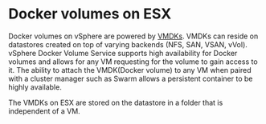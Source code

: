 # Docker volumes on ESX

Docker volumes on vSphere are powered by [VMDKs](https://en.wikipedia.org/wiki/VMDK). VMDKs can reside on datastores created on top of varying backends (NFS, SAN, VSAN, vVol). vSphere Docker Volume Service supports high availability for Docker volumes and allows for any VM requesting for the volume to gain access to it. The ability to attach the VMDK(Docker volume) to any VM when paired with a cluster manager such as Swarm allows a persistent container to be highly available.

The VMDKs on ESX are stored on the datastore in a folder that is independent of a VM.

<script type="text/javascript" src="https://asciinema.org/a/80424.js" id="asciicast-80424" async></script>
